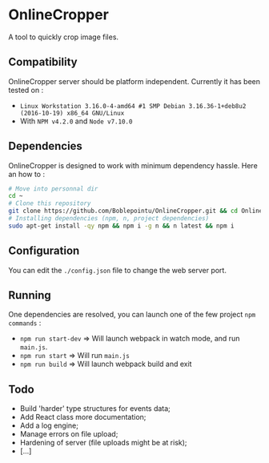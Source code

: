 # OnlineCropper
A tool to quickly crop image files.

## Compatibility

OnlineCropper server should be platform independent. Currently it has been tested on :
-  `Linux Workstation 3.16.0-4-amd64 #1 SMP Debian 3.16.36-1+deb8u2 (2016-10-19) x86_64 GNU/Linux`
  - With `NPM v4.2.0` and `Node v7.10.0`

## Dependencies

OnlineCropper is designed to work with minimum dependency hassle. Here an how to :

```bash
# Move into personnal dir
cd ~
# Clone this repository
git clone https://github.com/Boblepointu/OnlineCropper.git && cd OnlineCropper
# Installing dependencies (npm, n, project dependencies)
sudo apt-get install -qy npm && npm i -g n && n latest && npm i
```

## Configuration

You can edit the `./config.json` file to change the web server port.

## Running

One dependencies are resolved, you can launch one of the few project `npm commands` :
- `npm run start-dev` => Will launch webpack in watch mode, and run `main.js`.
- `npm run start` => Will run `main.js`
- `npm run build` => Will launch webpack build and exit

## Todo

- Build 'harder' type structures for events data;
- Add React class more documentation;
- Add a log engine;
- Manage errors on file upload;
- Hardening of server (file uploads might be at risk);
- [...]
